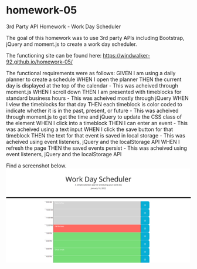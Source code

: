 # homework-05
3rd Party API Homework - Work Day Scheduler

The goal of this homework was to use 3rd party APIs including Bootstrap, jQuery and moment.js to create a work day scheduler.

The functioning site can be found here: 
https://windwalker-92.github.io/homework-05/


The functional requirements were as follows:
GIVEN I am using a daily planner to create a schedule
WHEN I open the planner
THEN the current day is displayed at the top of the calendar
    - This was acheived through moment.js
WHEN I scroll down
THEN I am presented with timeblocks for standard business hours
    - This was acheived mostly through jQuery
WHEN I view the timeblocks for that day
THEN each timeblock is color coded to indicate whether it is in the past, present, or future
    - This was acheived through moment.js to get the time and jQuery to update the CSS class of the element
WHEN I click into a timeblock
THEN I can enter an event
    - This was acheived using a text input
WHEN I click the save button for that timeblock
THEN the text for that event is saved in local storage
    - This was acheived using event listeners, jQuery and the localStorage API
WHEN I refresh the page
THEN the saved events persist
    - This was acheived using event listeners, jQuery and the localStorage API

Find a screenshot below.
![ScreenShot](./assets/Screenshot_01.png)
